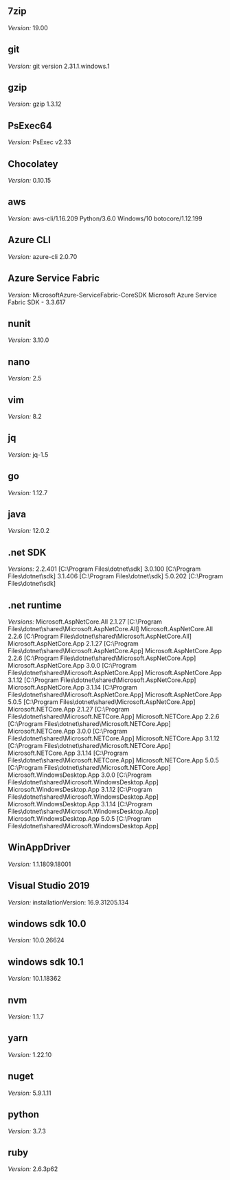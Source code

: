 
## 7zip

_Version:_ 19.00<br/>

## git

_Version:_ git version 2.31.1.windows.1<br/>

## gzip

_Version:_ gzip 1.3.12<br/>

## PsExec64

_Version:_ PsExec v2.33 <br/>

## Chocolatey

_Version:_ 0.10.15<br/>

## aws

_Version:_ aws-cli/1.16.209 Python/3.6.0 Windows/10 botocore/1.12.199 <br/>

## Azure CLI

_Version:_ azure-cli                         2.0.70 <br/>

## Azure Service Fabric

_Version:_ MicrosoftAzure-ServiceFabric-CoreSDK Microsoft Azure Service Fabric SDK - 3.3.617 <br/>

## nunit

_Version:_ 3.10.0<br/>

## nano

_Version:_ 2.5<br/>

## vim

_Version:_ 8.2<br/>

## jq

_Version:_ jq-1.5<br/>

## go

_Version:_ 1.12.7<br/>

## java

_Version:_ 12.0.2<br/>

## .net SDK

_Versions:_ 2.2.401 [C:\Program Files\dotnet\sdk] 3.0.100 [C:\Program Files\dotnet\sdk] 3.1.406 [C:\Program Files\dotnet\sdk] 5.0.202 [C:\Program Files\dotnet\sdk] <br/>

## .net runtime

_Versions:_ Microsoft.AspNetCore.All 2.1.27 [C:\Program Files\dotnet\shared\Microsoft.AspNetCore.All] Microsoft.AspNetCore.All 2.2.6 [C:\Program Files\dotnet\shared\Microsoft.AspNetCore.All] Microsoft.AspNetCore.App 2.1.27 [C:\Program Files\dotnet\shared\Microsoft.AspNetCore.App] Microsoft.AspNetCore.App 2.2.6 [C:\Program Files\dotnet\shared\Microsoft.AspNetCore.App] Microsoft.AspNetCore.App 3.0.0 [C:\Program Files\dotnet\shared\Microsoft.AspNetCore.App] Microsoft.AspNetCore.App 3.1.12 [C:\Program Files\dotnet\shared\Microsoft.AspNetCore.App] Microsoft.AspNetCore.App 3.1.14 [C:\Program Files\dotnet\shared\Microsoft.AspNetCore.App] Microsoft.AspNetCore.App 5.0.5 [C:\Program Files\dotnet\shared\Microsoft.AspNetCore.App] Microsoft.NETCore.App 2.1.27 [C:\Program Files\dotnet\shared\Microsoft.NETCore.App] Microsoft.NETCore.App 2.2.6 [C:\Program Files\dotnet\shared\Microsoft.NETCore.App] Microsoft.NETCore.App 3.0.0 [C:\Program Files\dotnet\shared\Microsoft.NETCore.App] Microsoft.NETCore.App 3.1.12 [C:\Program Files\dotnet\shared\Microsoft.NETCore.App] Microsoft.NETCore.App 3.1.14 [C:\Program Files\dotnet\shared\Microsoft.NETCore.App] Microsoft.NETCore.App 5.0.5 [C:\Program Files\dotnet\shared\Microsoft.NETCore.App] Microsoft.WindowsDesktop.App 3.0.0 [C:\Program Files\dotnet\shared\Microsoft.WindowsDesktop.App] Microsoft.WindowsDesktop.App 3.1.12 [C:\Program Files\dotnet\shared\Microsoft.WindowsDesktop.App] Microsoft.WindowsDesktop.App 3.1.14 [C:\Program Files\dotnet\shared\Microsoft.WindowsDesktop.App] Microsoft.WindowsDesktop.App 5.0.5 [C:\Program Files\dotnet\shared\Microsoft.WindowsDesktop.App] <br/>

## WinAppDriver

_Version:_ 1.1.1809.18001<br/>

## Visual Studio 2019

_Version:_ installationVersion: 16.9.31205.134<br/>

## windows sdk 10.0

_Version:_ 10.0.26624<br/>

## windows sdk 10.1

_Version:_ 10.1.18362<br/>

## nvm

_Version:_ 1.1.7<br/>

## yarn

_Version:_ 1.22.10<br/>

## nuget

_Version:_ 5.9.1.11<br/>

## python

_Version:_ 3.7.3<br/>

## ruby

_Version:_ 2.6.3p62<br/>
